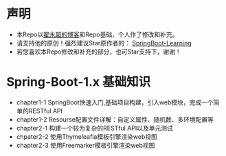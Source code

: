 # 声明
* 本Repo以[翟永超的博客](http://blog.didispace.com)和Repo基础，个人作了修改和补充。
* 请支持他的原创！强烈建议Star原作者的： [SpringBoot-Learning](https://github.com/dyc87112/SpringBoot-Learning)
* 若您喜欢本Repo修改和补充的部分，也可Star支持下，谢谢！

# Spring-Boot-1.x 基础知识
* chapter1-1 SpringBoot快速入门,基础项目构建，引入web模块，完成一个简单的RESTful API
* chapter1-2 Resourse配置文件详解：自定义属性、随机数、多环境配置等
* chapter2-1 构建一个较为复杂的RESTful API以及单元测试
* chpater2-2 使用Thymeleafla模板引擎渲染web视图
* chapter2-3 使用Freemarker模板引擎渲染web视图

